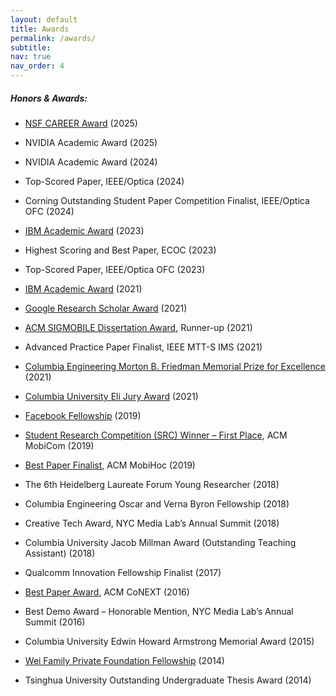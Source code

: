 ```yaml
---
layout: default
title: Awards
permalink: /awards/
subtitle:
nav: true
nav_order: 4
---
```


##### **Honors &amp; Awards**:

* [NSF CAREER Award](https://www.nsf.gov/awardsearch/showAward?AWD_ID=2443137&HistoricalAwards=false) (2025)
* NVIDIA Academic Award (2025)

* NVIDIA Academic Award (2024)
* Top-Scored Paper, IEEE/Optica (2024)
* Corning Outstanding Student Paper Competition Finalist, IEEE/Optica OFC (2024)

* [IBM Academic Award](https://research.ibm.com/university/awards/university-awards-recipients.html) (2023)
* Highest Scoring and Best Paper, ECOC (2023)
* Top-Scored Paper, IEEE/Optica OFC (2023)

* [IBM Academic Award](https://research.ibm.com/university/awards/university-awards-recipients.html) (2021)
* [Google Research Scholar Award](https://research.google/programs-and-events/research-scholar-program/recipients/) (2021)
* [ACM SIGMOBILE Dissertation Award](https://www.sigmobile.org/grav/awards/phd-thesis-award), Runner-up (2021)
* Advanced Practice Paper Finalist, IEEE MTT-S IMS  (2021)
* [Columbia Engineering Morton B. Friedman Memorial Prize for Excellence](https://www.ee.columbia.edu/news/dr-tingjun-chen-ms15-phd20-receives-morton-b-friedman-memorial-prize-excellence) (2021)
* [Columbia University Eli Jury Award](https://www.ee.columbia.edu/news/columbia-universitys-2021-electrical-engineering-undegraduate-and-graduate-awards) (2021)

* [Facebook Fellowship](https://research.facebook.com/announcing-the-2019-facebook-fellows-and-emerging-scholars/) (2019)
* [Student Research Competition (SRC) Winner – First Place](https://src.acm.org/candidates/2020), ACM MobiCom (2019)
* [Best Paper Finalist](https://www.sigmobile.org/mobihoc/2019/awards.html), ACM MobiHoc (2019)

* The 6th Heidelberg Laureate Forum Young Researcher (2018)
* Columbia Engineering Oscar and Verna Byron Fellowship (2018)
* Creative Tech Award, NYC Media Lab’s Annual Summit (2018)
* Columbia University Jacob Millman Award (Outstanding Teaching Assistant) (2018)

* Qualcomm Innovation Fellowship Finalist (2017)

* [Best Paper Award](https://wimnet.ee.columbia.edu/wp-content/uploads/2017/03/CoNEXT16_award_plaque.jpg), ACM CoNEXT (2016)
* Best Demo Award – Honorable Mention, NYC Media Lab’s Annual Summit (2016)

* Columbia University Edwin Howard Armstrong Memorial Award (2015)

* [Wei Family Private Foundation Fellowship](http://www.wfpf888.org/) (2014)
* Tsinghua University Outstanding Undergraduate Thesis Award (2014)